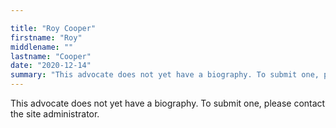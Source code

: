 ```yaml
---

title: "Roy Cooper"
firstname: "Roy"
middlename: ""
lastname: "Cooper"
date: "2020-12-14"
summary: "This advocate does not yet have a biography. To submit one, please contact the site administrator."
---
```

This advocate does not yet have a biography. To submit one, please contact the site administrator.

